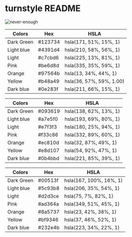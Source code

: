 # turnstyle README

![never-enough](https://raw.githubusercontent.com/oxechicao/nature-high-theme/refs/heads/main/turnstile-never-enough.jpg)


| Colors     | Hex     | HSLA                     |
| ---------- | ------- | ------------------------ |
| Dark Green | #123734 | hsla(171, 51%, 15%, 1)   |
| Light blue | #4391d4 | hsla(210, 58%, 56%, 1)   |
| Light      | #c7cbd6 | hsla(225, 13%, 81%, 1)   |
| Pink       | #be6d8d | hsla(335, 35%, 59%, 1)   |
| Orange     | #97564b | hsla(13, 34%, 44%, 1)    |
| Yellow     | #b48a49 | hsla(36, 57%, 59%, 1.00) |
| Dark blue  | #0e283f | hsla(211, 66%, 15%, 1)   |

| Colors     | Hex     | HSLA                   |
| ---------- | ------- | ---------------------- |
| Dark Green | #093619 | hsla(138, 62%, 13%, 1) |
| Light blue | #a7e5f0 | hsla(193, 69%, 80%, 1) |
| Light      | #e7f3f3 | hsla(180, 25%, 94%, 1) |
| Pink       | #f33c86 | hsla(332, 89%, 60%, 1) |
| Orange     | #ec810d | hsla(32, 87%, 49%, 1)  |
| Yellow     | #e8d107 | hsla(54, 92%, 47%, 1)  |
| Dark blue  | #0b4bbd | hsla(221, 85%, 39%, 1) |

| Colors     | Hex     | HSLA                    |
| ---------- | ------- | ----------------------- |
| Dark Green | #00513f | hsla(167, 100%, 16%, 1) |
| Light blue | #5c93b8 | hsla(206, 35%, 54%, 1)  |
| Light      | #d2d3ce | hsla(75, 7%, 82%, 1)    |
| Pink       | #ad364a | hsla(349, 51%, 45%, 1)  |
| Orange     | #8a5737 | hsla(23, 42%, 38%, 1)   |
| Yellow     | #bf9346 | hsla(37, 46%, 52%, 1)   |
| Dark blue  | #232e4b | hsla(223, 34%, 22%, 1)  |





